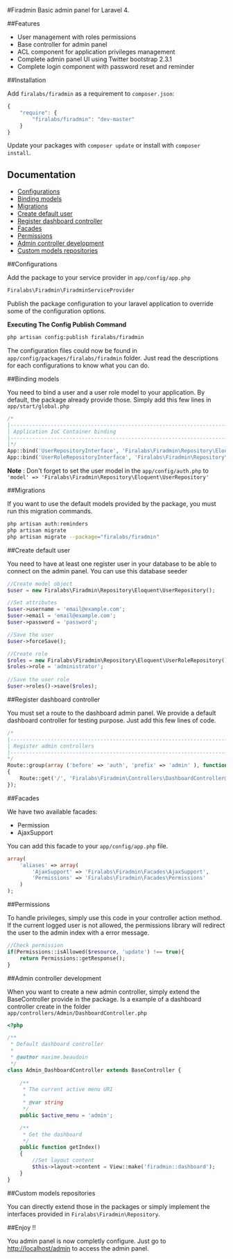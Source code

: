 #Firadmin
Basic admin panel for Laravel 4.

##Features
* User management with roles permissions
* Base controller for admin panel
* ACL component for application privileges management
* Complete admin panel UI using Twitter bootstrap 2.3.1
* Complete login component with password reset and reminder

##Installation

Add `firalabs/firadmin` as a requirement to `composer.json`:

```javascript
{
    "require": {
        "firalabs/firadmin": "dev-master"
    }
}
```

Update your packages with `composer update` or install with `composer install`.


## Documentation

* [Configurations](#configurations)
* [Binding models](#binding-models)
* [Migrations](#migrations)
* [Create default user](#create-default-user)
* [Register dashboard controller](#register-dashboard-controller)
* [Facades](#facades)
* [Permissions](#permissions)
* [Admin controller development](#admin-controller-development)
* [Custom models repositories](#custom-models-repositories)

##Configurations

Add the package to your service provider in ```app/config/app.php```

```php
Firalabs\Firadmin\FiradminServiceProvider
```

Publish the package configuration to your laravel application to override some of the configuration options.

**Executing The Config Publish Command**

```bash
php artisan config:publish firalabs/firadmin
```

The configuration files could now be found in `app/config/packages/firalabs/firadmin` folder. Just read the descriptions for each configurations to know what you can do.

##Binding models

You need to bind a user and a user role model to your application. By default, the package already provide those. Simply add this few lines in `app/start/global.php`

```php
/*
|--------------------------------------------------------------------------
| Application IoC Container binding
|--------------------------------------------------------------------------
|*/
App::bind('UserRepositoryInterface', 'Firalabs\Firadmin\Repository\Eloquent\UserRepository'); //User model
App::bind('UserRoleRepositoryInterface', 'Firalabs\Firadmin\Repository\Eloquent\UserRoleRepository'); //User role model
```

**Note** : Don't forget to set the user model in the `app/config/auth.php` to `'model' => 'Firalabs\Firadmin\Repository\Eloquent\UserRepository'`

##Migrations

If you want to use the default models provided by the package, you must run this migration commands.

```bash
php artisan auth:reminders
php artisan migrate
php artisan migrate --package="firalabs/firadmin"
```

##Create default user

You need to have at least one register user in your database to be able to connect on the admin panel. You can use this database seeder

```php
//Create model object
$user = new Firalabs\Firadmin\Repository\Eloquent\UserRepository();

//Set attributes
$user->username = 'email@example.com';
$user->email = 'email@example.com';
$user->password = 'password';

//Save the user
$user->forceSave();

//Create role
$roles = new Firalabs\Firadmin\Repository\Eloquent\UserRoleRepository();		
$roles->role = 'administrator';		
			
//Save the user role
$user->roles()->save($roles);
```

##Register dashboard controller

You must set a route to the dashboard admin panel. We provide a default dashboard controller for testing purpose. Just add this few lines of code.

```php
/*
|--------------------------------------------------------------------------
| Register admin controllers
|--------------------------------------------------------------------------
*/
Route::group(array ('before' => 'auth', 'prefix' => 'admin' ), function ()
{	
	Route::get('/', 'Firalabs\Firadmin\Controllers\DashboardController@getIndex');
});
```

##Facades

We have two available facades:
* Permission
* AjaxSupport

You can add this facade to your ```app/config/app.php``` file.

```php
array(
	'aliases' => array(
		'AjaxSupport' => 'Firalabs\Firadmin\Facades\AjaxSupport',
		'Permissions' => 'Firalabs\Firadmin\Facades\Permissions'
	)
);
```

##Permissions

To handle privileges, simply use this code in your controller action method. If the current logged user is not allowed, the permissions library will redirect the user to the admin index with a error message.

```php
//Check permission
if(Permissions::isAllowed($resource, 'update') !== true){
	return Permissions::getResponse();
}
```

##Admin controller development

When you want to create a new admin controller, simply extend the BaseController provide in the package. Is a example of a dashboard controller create in the folder `app/controllers/Admin/DashboardController.php` 

```php
<?php

/**
 * Default dashboard controller
 * 
 * @author maxime.beaudoin
 */
class Admin_DashboardController extends BaseController {
    
	/**
	 * The current active menu URI
	 * 
	 * @var string
	 */
	public $active_menu = 'admin';

	/**
	 * Get the dashboard
	 */
	public function getIndex()
	{
		//Set layout content
		$this->layout->content = View::make('firadmin::dashboard');
	}
}
```

##Custom models repositories

You can directly extend those in the packages or simply implement the interfaces provided in ```Firalabs\Firadmin\Repository```.

##Enjoy !!

You admin panel is now completly configure. Just go to [http://localhost/admin](http://localhost/admin) to access the admin panel.